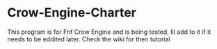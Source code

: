 # Crow-Engine-Charter
This program is for Fnf Crow Engine and is being tested, Ill add to it if it needs to be eddited later.
Check the wiki for then tutorial
